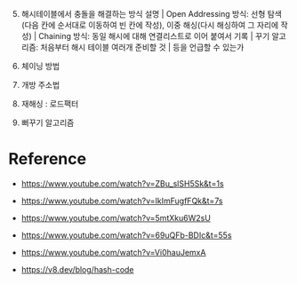 



5. 해시테이블에서 충돌을 해결하는 방식 설명
| Open Addressing 방식: 선형 탐색(다음 칸에 순서대로 이동하여 빈 칸에 작성), 이중 해싱(다시 해싱하여 그 자리에 작성)
| Chaining 방식: 동일 해시에 대해 연결리스트로 이어 붙여서 기록
| 꾸기 알고리즘: 처음부터 해시 테이블 여러개 준비할 것
| 등을 언급할 수 있는가


1. 체이닝 방법
2. 개방 주소법
3. 재해싱 : 로드팩터
4. 뻐꾸기 알고리즘



# Reference

- https://www.youtube.com/watch?v=ZBu_slSH5Sk&t=1s

- https://www.youtube.com/watch?v=IkImFugfFQk&t=7s

- https://www.youtube.com/watch?v=5mtXku6W2sU

- https://www.youtube.com/watch?v=69uQFb-BDIc&t=55s

- https://www.youtube.com/watch?v=Vi0hauJemxA

- https://v8.dev/blog/hash-code
